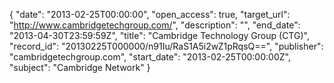 {
  "date": "2013-02-25T00:00:00", 
  "open_access": true, 
  "target_url": "http://www.cambridgetechgroup.com/", 
  "description": "", 
  "end_date": "2013-04-30T23:59:59Z", 
  "title": "Cambridge Technology Group (CTG)", 
  "record_id": "20130225T000000/n91Iu/RaS1A5i2wZ1pRqsQ==", 
  "publisher": "cambridgetechgroup.com", 
  "start_date": "2013-02-25T00:00:00Z", 
  "subject": "Cambridge Network"
}

